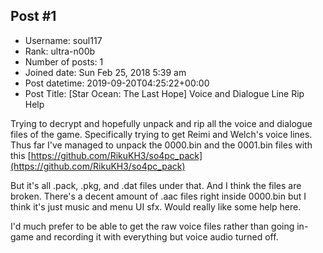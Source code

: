 ## Post #1
- Username: soul117
- Rank: ultra-n00b
- Number of posts: 1
- Joined date: Sun Feb 25, 2018 5:39 am
- Post datetime: 2019-09-20T04:25:22+00:00
- Post Title: [Star Ocean: The Last Hope] Voice and Dialogue Line Rip Help

Trying to decrypt and hopefully unpack and rip all the voice and dialogue files of the game. Specifically trying to get Reimi and Welch's voice lines. Thus far I've managed to unpack the 0000.bin and the 0001.bin files with this [https://github.com/RikuKH3/so4pc_pack](https://github.com/RikuKH3/so4pc_pack)

But it's all .pack, .pkg, and .dat files under that. And I think the files are broken. There's a decent amount of .aac files right inside 0000.bin but I think it's just music and menu UI sfx. Would really like some help here.

I'd much prefer to be able to get the raw voice files rather than going in-game and recording it with everything but voice audio turned off.
